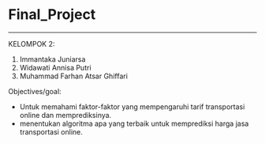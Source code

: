 # Final_Project

---

KELOMPOK 2:<br>

<ol>
<li>Immantaka Juniarsa</li>
<li>Widawati Annisa Putri</li>
<li>Muhammad Farhan Atsar Ghiffari</li>
</ol>

Objectives/goal:

- Untuk memahami faktor-faktor yang mempengaruhi tarif transportasi online dan memprediksinya.
- menentukan algoritma apa yang terbaik untuk memprediksi harga jasa transportasi online.
